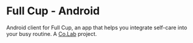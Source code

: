 # Full Cup - Android

Android client for Full Cup, an app that helps you integrate self-care into your busy routine. A [Co.Lab](https://joincolab.io) project.
